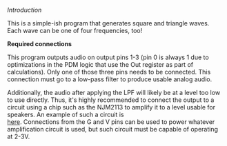 *Introduction*

This is a simple-ish program that generates square and triangle waves. 
Each wave can be one of four frequencies, too!

**Required connections**

This program outputs audio on output pins 1-3 (pin 0 is always 1 due to optimizations in the
PDM logic that use the Out register as part of calculations). Only one of those three pins
needs to be connected. This connection must go to a low-pass filter to produce usable analog
audio.

Additionally, the audio after applying the LPF will likely be at a level too low to use directly.
Thus, it's highly recommended to connect the output to a circuit using a chip such as the NJM2113
to amplify it to a level usable for speakers. An example of such a circuit is  
[here](https://faculty.weber.edu/fonbrown/ee3710/lab8.pdf). Connections from the G and V pins
can be used to power whatever amplification circuit is used, but such circuit must be capable
of operating at 2-3V.
